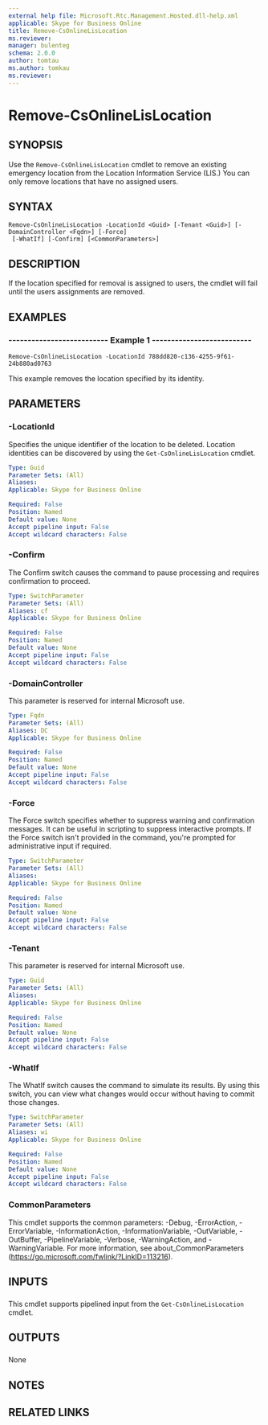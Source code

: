 ```yaml
---
external help file: Microsoft.Rtc.Management.Hosted.dll-help.xml 
applicable: Skype for Business Online
title: Remove-CsOnlineLisLocation
ms.reviewer: 
manager: bulenteg
schema: 2.0.0
author: tomtau
ms.author: tomkau
ms.reviewer:
---
```


# Remove-CsOnlineLisLocation

## SYNOPSIS
Use the `Remove-CsOnlineLisLocation` cmdlet to remove an existing emergency location from the Location Information Service (LIS.) You can only remove locations that have no assigned users.

## SYNTAX
```
Remove-CsOnlineLisLocation -LocationId <Guid> [-Tenant <Guid>] [-DomainController <Fqdn>] [-Force]
 [-WhatIf] [-Confirm] [<CommonParameters>]
```

## DESCRIPTION
If the location specified for removal is assigned to users, the cmdlet will fail until the users assignments are removed.

## EXAMPLES

### -------------------------- Example 1 --------------------------
```
Remove-CsOnlineLisLocation -LocationId 788dd820-c136-4255-9f61-24b880ad0763
```

This example removes the location specified by its identity.


## PARAMETERS

### -LocationId
Specifies the unique identifier of the location to be deleted.
Location identities can be discovered by using the `Get-CsOnlineLisLocation` cmdlet.

```yaml
Type: Guid
Parameter Sets: (All)
Aliases: 
Applicable: Skype for Business Online

Required: False
Position: Named
Default value: None
Accept pipeline input: False
Accept wildcard characters: False
```

### -Confirm
The Confirm switch causes the command to pause processing and requires confirmation to proceed.

```yaml
Type: SwitchParameter
Parameter Sets: (All)
Aliases: cf
Applicable: Skype for Business Online

Required: False
Position: Named
Default value: None
Accept pipeline input: False
Accept wildcard characters: False
```

### -DomainController
This parameter is reserved for internal Microsoft use.

```yaml
Type: Fqdn
Parameter Sets: (All)
Aliases: DC
Applicable: Skype for Business Online

Required: False
Position: Named
Default value: None
Accept pipeline input: False
Accept wildcard characters: False
```

### -Force
The Force switch specifies whether to suppress warning and confirmation messages.
It can be useful in scripting to suppress interactive prompts.
If the Force switch isn't provided in the command, you're prompted for administrative input if required.

```yaml
Type: SwitchParameter
Parameter Sets: (All)
Aliases: 
Applicable: Skype for Business Online

Required: False
Position: Named
Default value: None
Accept pipeline input: False
Accept wildcard characters: False
```

### -Tenant
This parameter is reserved for internal Microsoft use.

```yaml
Type: Guid
Parameter Sets: (All)
Aliases: 
Applicable: Skype for Business Online

Required: False
Position: Named
Default value: None
Accept pipeline input: False
Accept wildcard characters: False
```

### -WhatIf
The WhatIf switch causes the command to simulate its results.
By using this switch, you can view what changes would occur without having to commit those changes.

```yaml
Type: SwitchParameter
Parameter Sets: (All)
Aliases: wi
Applicable: Skype for Business Online

Required: False
Position: Named
Default value: None
Accept pipeline input: False
Accept wildcard characters: False
```

### CommonParameters
This cmdlet supports the common parameters: -Debug, -ErrorAction, -ErrorVariable, -InformationAction, -InformationVariable, -OutVariable, -OutBuffer, -PipelineVariable, -Verbose, -WarningAction, and -WarningVariable. For more information, see about_CommonParameters (https://go.microsoft.com/fwlink/?LinkID=113216).

## INPUTS

###  
This cmdlet supports pipelined input from the `Get-CsOnlineLisLocation` cmdlet.

## OUTPUTS

###  
None

## NOTES

## RELATED LINKS

